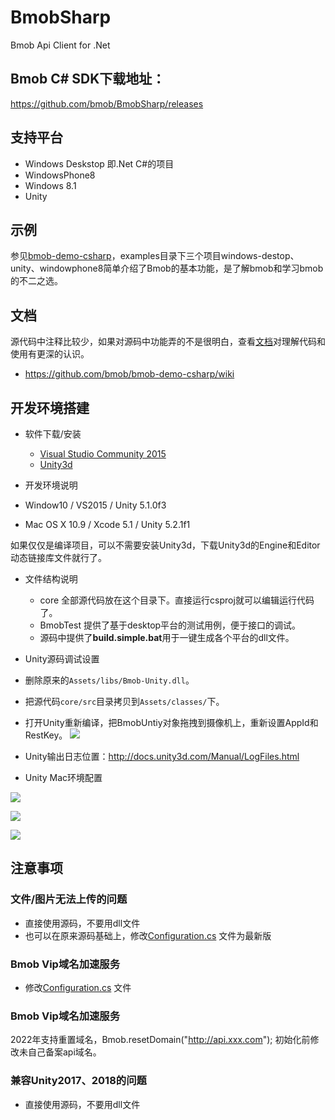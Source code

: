 # BmobSharp

Bmob Api Client for .Net

## Bmob C# SDK下载地址：

<https://github.com/bmob/BmobSharp/releases>

## 支持平台

* Windows Deskstop 即.Net C#的项目
* WindowsPhone8
* Windows 8.1
* Unity

## 示例

参见[bmob-demo-csharp](https://github.com/bmob/bmob-demo-csharp)，examples目录下三个项目windows-destop、unity、windowphone8简单介绍了Bmob的基本功能，是了解bmob和学习bmob的不二之选。

## 文档

源代码中注释比较少，如果对源码中功能弄的不是很明白，查看[文档](https://github.com/bmob/bmob-demo-csharp/wiki)对理解代码和使用有更深的认识。

* <https://github.com/bmob/bmob-demo-csharp/wiki>

## 开发环境搭建

* 软件下载/安装

  * [Visual Studio Community 2015](https://www.visualstudio.com/zh-cn/visual-studio-homepage-vs.aspx)
  * [Unity3d](http://unity3d.com/cn/get-unity/download?ref=personal)

* 开发环境说明

 * Window10 / VS2015 / Unity 5.1.0f3
 * Mac OS X 10.9 / Xcode 5.1 / Unity 5.2.1f1

如果仅仅是编译项目，可以不需要安装Unity3d，下载Unity3d的Engine和Editor动态链接库文件就行了。


* 文件结构说明

  * core 全部源代码放在这个目录下。直接运行csproj就可以编辑运行代码了。
  * BmobTest 提供了基于desktop平台的测试用例，便于接口的调试。
  * 源码中提供了**build.simple.bat**用于一键生成各个平台的dll文件。
  
* Unity源码调试设置

 * 删除原来的`Assets/libs/Bmob-Unity.dll`。
 * 把源代码`core/src`目录拷贝到`Assets/classes/`下。
 * 打开Unity重新编译，把BmobUntiy对象拖拽到摄像机上，重新设置AppId和RestKey。
 ![](https://cloud.githubusercontent.com/assets/667902/10300818/2742146a-6c2e-11e5-8367-b2304abfc2dd.jpg)

* Unity输出日志位置：<http://docs.unity3d.com/Manual/LogFiles.html>

* Unity Mac环境配置

 ![](https://raw.githubusercontent.com/bmob/bmob-demo-csharp/master/images/unity-ios-simulator.png)
 
 ![](https://cloud.githubusercontent.com/assets/667902/10384088/a2ff6304-6e69-11e5-8f2e-3221e8ac7851.png)
 
 ![](https://cloud.githubusercontent.com/assets/667902/10384074/637611a6-6e69-11e5-9406-a68414742547.png)

## 注意事项

### 文件/图片无法上传的问题

- 直接使用源码，不要用dll文件  
- 也可以在原来源码基础上，修改[Configuration.cs](`https://github.com/bmob/BmobSharp/blob/master/core/src/config/Configuration.cs`) 文件为最新版


### Bmob Vip域名加速服务

- 修改[Configuration.cs](`https://github.com/bmob/BmobSharp/blob/master/core/src/config/Configuration.cs`) 文件

### Bmob Vip域名加速服务

2022年支持重置域名，Bmob.resetDomain("http://api.xxx.com");   初始化前修改未自己备案api域名。

### 兼容Unity2017、2018的问题

- 直接使用源码，不要用dll文件  
